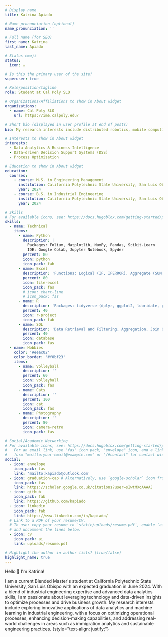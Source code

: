 ```yaml
---
# Display name
title: Katrina Apiado

# Name pronunciation (optional)
name_pronunciation: ''

# Full name (for SEO)
first_name: Katrina
last_name: Apiado

# Status emoji
status:
  icon: ☕️

# Is this the primary user of the site?
superuser: true

# Role/position/tagline
role: Student at Cal Poly SLO

# Organizations/Affiliations to show in About widget
organizations:
  - name: Cal Poly SLO
    url: https://ime.calpoly.edu/ 

# Short bio (displayed in user profile at end of posts)
bio: My research interests include distributed robotics, mobile computing and programmable matter.

# Interests to show in About widget
interests:
  - Data Analytics & Business Intelligence
  - Data-driven Decision Support Systems (DSS)
  - Process Optimization

# Education to show in About widget
education:
  courses:
    - course: M.S. in Engineering Management
      institution: California Polytechnic State University, San Luis Obispo
      year: 2024
    - course: B.S. in Industrial Engineering
      institution: California Polytechnic State University, San Luis Obispo
      year: 2024

# Skills
# For available icons, see: https://docs.hugoblox.com/getting-started/page-builder/#icons
skills:
  - name: Technical
    items:
      - name: Python
        description: |
          Packages: Folium, Matplotlib, NumPy, Pandas, Scikit-Learn
          IDE: Google Colab, Jupyter Notebook, Spyder
        percent: 80
        icon: python
        icon_pack: fab
      - name: Excel
        description: 'Functions: Logical (IF, IFERROR), Aggregate (SUM, AVERAGE), Lookup (INDEX/MATCH, XLOOKUP)'
        percent: 80
        icon: file-excel
        icon_pack: fas
        # icon: chart-line
        # icon_pack: fas
      - name: R
        description: 'Packages: tidyverse (dplyr, ggplot2, lubridate, purrr, readr, stringr, tidyr)'
        percent: 40
        icon: r-project
        icon_pack: fab
      - name: SQL
        description: 'Data Retrieval and Filtering, Aggregation, Join Operations, Handling Null Values'
        percent: 40
        icon: database
        icon_pack: fas
  - name: Hobbies
    color: '#eeac02'
    color_border: '#f0bf23'
    items:
      - name: Volleyball
        description: ''
        percent: 60
        icon: volleyball
        icon_pack: fas
      - name: Cats
        description: ''
        percent: 100
        icon: cat
        icon_pack: fas
      - name: Photography
        description: ''
        percent: 80
        icon: camera-retro
        icon_pack: fas

# Social/Academic Networking
# For available icons, see: https://docs.hugoblox.com/getting-started/page-builder/#icons
#   For an email link, use "fas" icon pack, "envelope" icon, and a link in the
#   form "mailto:your-email@example.com" or "/#contact" for contact widget.
social:
  - icon: envelope
    icon_pack: fas
    link: 'mailto:kapiado@outlook.com'
  - icon: graduation-cap # Alternatively, use `google-scholar` icon from `ai` icon pack
    icon_pack: fas
    link: https://scholar.google.co.uk/citations?user=sIwtMXoAAAAJ
  - icon: github
    icon_pack: fab
    link: https://github.com/kapiado 
  - icon: linkedin
    icon_pack: fab
    link: https://www.linkedin.com/in/kapiado/ 
  # Link to a PDF of your resume/CV.
  # To use: copy your resume to `static/uploads/resume.pdf`, enable `ai` icons in `params.yaml`,
  # and uncomment the lines below.
  - icon: cv
    icon_pack: ai
    link: uploads/resume.pdf

# Highlight the author in author lists? (true/false)
highlight_name: true
---
```


Hello 👋 I'm Katrina!

I am a current Blended Master's student at California Polytechnic State University, San Luis Obispo with an expected graduation in June 2024. With a blend of industrial engineering expertise and advanced data analytics skills, I am passionate about leveraging technology and data-driven insights to optimize processes and drive business growth. My research interests include exploring innovative applications of data analytics and machine learning in industrial engineering, with a focus on optimizing operational processes, enhancing decision-making capabilities, and addressing real-world challenges in areas such as immigration analytics and sustainable engineering practices.
{style="text-align: justify;"}
